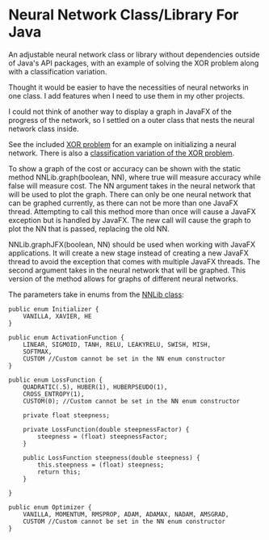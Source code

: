 # Neural Network Class/Library For Java

An adjustable neural network class or library without dependencies outside of Java's API packages, with an example of solving the XOR problem along with a classification variation.

Thought it would be easier to have the necessities of neural networks in one class. I add features when I need to use them in my other projects.

I could not think of another way to display a graph in JavaFX of the progress of the network, so I settled on a outer class that nests the neural network class inside.

See the included [XOR problem](https://github.com/SSithub/Neural-Network-Library-Class/blob/Floats/src/neuralnetwork/XOR.java) for an example on initializing a neural network. There is also a [classification variation of the XOR problem](https://github.com/SSithub/Neural-Network-Library-Class/blob/Floats/src/neuralnetwork/XOR_Classification.java). 

To show a graph of the cost or accuracy can be shown with the static method NNLib.graph(boolean, NN), where true will measure accuracy while false will measure cost. The NN argument takes in the neural network that will be used to plot the graph. There can only be one neural network that can be graphed currently, as there can not be more than one JavaFX thread. Attempting to call this method more than once will cause a JavaFX exception but is handled by JavaFX. The new call will cause the graph to plot the NN that is passed, replacing the old NN.

NNLib.graphJFX(boolean, NN) should be used when working with JavaFX applications. It will create a new stage instead of creating a new JavaFX thread to avoid the exception that comes with multiple JavaFX threads. The second argument takes in the neural network that will be graphed. This version of the method allows for graphs of different neural networks.

The parameters take in enums from the [NNLib class](https://github.com/SSithub/Neural-Network-Library-Class/blob/Floats/src/neuralnetwork/NNLib.java):

    public enum Initializer {
        VANILLA, XAVIER, HE
    }

    public enum ActivationFunction {
        LINEAR, SIGMOID, TANH, RELU, LEAKYRELU, SWISH, MISH,
        SOFTMAX,
        CUSTOM //Custom cannot be set in the NN enum constructor
    }

    public enum LossFunction {
        QUADRATIC(.5), HUBER(1), HUBERPSEUDO(1),
        CROSS_ENTROPY(1),
        CUSTOM(0); //Custom cannot be set in the NN enum constructor

        private float steepness;

        private LossFunction(double steepnessFactor) {
            steepness = (float) steepnessFactor;
        }

        public LossFunction steepness(double steepness) {
            this.steepness = (float) steepness;
            return this;
        }

    }

    public enum Optimizer {
        VANILLA, MOMENTUM, RMSPROP, ADAM, ADAMAX, NADAM, AMSGRAD,
        CUSTOM //Custom cannot be set in the NN enum constructor
    }
